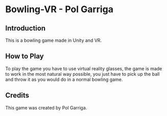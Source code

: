 # Bowling-VR - Pol Garriga

## Introduction

This is a bowling game made in Unity and VR.

## How to Play

To play the game you have to use virtual reality glasses, the game is made to work in the most natural way possible, you just have to pick up the ball and throw it as you would do in a normal bowling game.

## Credits

This game was created by Pol Garriga.

